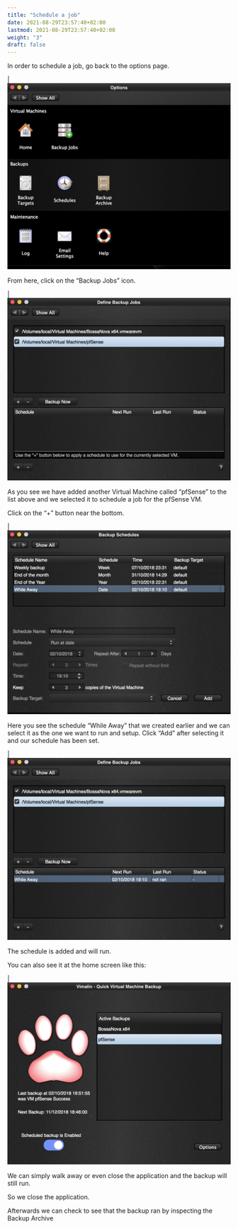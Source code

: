 ```yaml
---
title: "Schedule a job"
date: 2021-08-29T23:57:40+02:00
lastmod: 2021-08-29T23:57:40+02:00
weight: "3"
draft: false
---
```


In order to schedule a job, go back to the options page.

| ![Option screen](Vimalin-2-Options-screen.jpg "Options screen")

From here, click on the “Backup Jobs” icon.

| ![Add job](Vimalin-2-Jobs-Add-Job1.jpg "Add job")

As you see we have added another Virtual Machine called “pfSense” to the list above and we selected it to schedule a job for the pfSense VM.

Click on the “+” button near the bottom.

| ![Job schedule while away](Vimalin-2-Job-Add-Schedule-While-Away.jpg "Job schedule while away")

Here you see the schedule “While Away” that we created earlier and we can select it as the one we want to run and setup. Click “Add” after selecting it and our schedule has been set.

| ![Job schedule while away](Vimalin-2-job-Schedule-While-Away.jpg "Job schedule while away")

The schedule is added and will run.

You can also see it at the home screen like this:

| ![home screen](Vimalin-2-Job-scheduled-Home-screen.jpg "home screen")

We can simply walk away or even close the application and the backup will still run.

So we close the application.

Afterwards we can check to see that the backup ran by inspecting the Backup Archive

